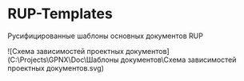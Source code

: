# RUP-Templates
Русифицированные шаблоны основных документов RUP

![Схема зависимостей проектных документов](C:\Projects\GPNX\Doc\Шаблоны документов\Схема зависимостей проектных документов.svg)
